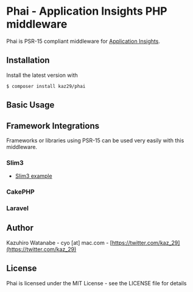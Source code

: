 # Phai - Application Insights PHP middleware

Phai is PSR-15 compliant middleware for [Application Insights](https://docs.microsoft.com/ja-jp/azure/azure-monitor/app/app-insights-overview).

## Installation

Install the latest version with

```
$ composer install kaz29/phai
```

## Basic Usage

## Framework Integrations

Frameworks or libraries using PSR-15 can be used very easily with this middleware.

### Slim3

- [Slim3 example](https://github.com/kaz29/phai/tree/master/examples/slim3)

### CakePHP

### Laravel

## Author

Kazuhiro Watanabe - cyo [at] mac.com - [https://twitter.com/kaz_29](https://twitter.com/kaz_29)

## License

Phai is licensed under the MIT License - see the LICENSE file for details

